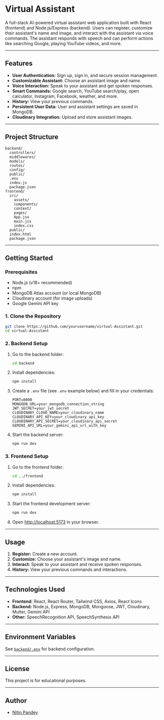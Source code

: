 # Virtual Assistant

A full-stack AI-powered virtual assistant web application built with React (frontend) and Node.js/Express (backend). Users can register, customize their assistant's name and image, and interact with the assistant via voice commands. The assistant responds with speech and can perform actions like searching Google, playing YouTube videos, and more.

---

## Features

- **User Authentication:** Sign up, sign in, and secure session management.
- **Customizable Assistant:** Choose an assistant image and name.
- **Voice Interaction:** Speak to your assistant and get spoken responses.
- **Smart Commands:** Google search, YouTube search/play, open calculator, Instagram, Facebook, weather, and more.
- **History:** View your previous commands.
- **Persistent User Data:** User and assistant settings are saved in MongoDB.
- **Cloudinary Integration:** Upload and store assistant images.

---

## Project Structure

```
backend/
  controllers/
  middlewares/
  models/
  routes/
  config/
  public/
  .env
  index.js
  package.json
frontend/
  src/
    assets/
    components/
    context/
    pages/
    App.jsx
    main.jsx
    index.css
  public/
  index.html
  package.json
```

---

## Getting Started

### Prerequisites

- Node.js (v18+ recommended)
- npm
- MongoDB Atlas account (or local MongoDB)
- Cloudinary account (for image uploads)
- Google Gemini API key

### 1. Clone the Repository

```sh
git clone https://github.com/yourusername/virtual-Assistant.git
cd virtual-Assistant
```

### 2. Backend Setup

1. Go to the backend folder:
   ```sh
   cd backend
   ```
2. Install dependencies:
   ```sh
   npm install
   ```
3. Create a `.env` file (see `.env` example below) and fill in your credentials:
   ```
   PORT=8000
   MONGODB_URL=your_mongodb_connection_string
   JWT_SECRET=your_jwt_secret
   CLOUDINARY_CLOUD_NAME=your_cloudinary_name
   CLOUDINARY_API_KEY=your_cloudinary_api_key
   CLOUDINARY_API_SECRET=your_cloudinary_api_secret
   GEMINI_API_URL=your_gemini_api_url_with_key
   ```
4. Start the backend server:
   ```sh
   npm run dev
   ```

### 3. Frontend Setup

1. Go to the frontend folder:
   ```sh
   cd ../frontend
   ```
2. Install dependencies:
   ```sh
   npm install
   ```
3. Start the frontend development server:
   ```sh
   npm run dev
   ```
4. Open [http://localhost:5173](http://localhost:5173) in your browser.

---

## Usage

1. **Register:** Create a new account.
2. **Customize:** Choose your assistant's image and name.
3. **Interact:** Speak to your assistant and receive spoken responses.
4. **History:** View your previous commands and interactions.

---

## Technologies Used

- **Frontend:** React, React Router, Tailwind CSS, Axios, React Icons
- **Backend:** Node.js, Express, MongoDB, Mongoose, JWT, Cloudinary, Multer, Gemini API
- **Other:** SpeechRecognition API, SpeechSynthesis API

---

## Environment Variables

See [`backend/.env`](backend/.env) for backend configuration.

---

## License

This project is for educational purposes.

---

## Author

- [Nitin Pandey](https://github.com/nitinbutnvm)